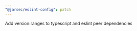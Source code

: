 ```yaml
---
"@jarsec/eslint-config": patch
---
```


Add version ranges to typescript and eslint peer dependencies
